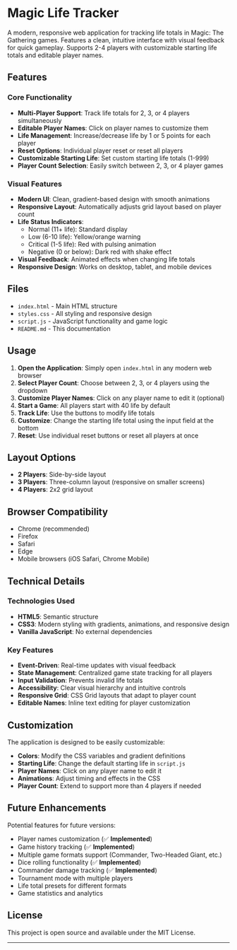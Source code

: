 # Magic Life Tracker

A modern, responsive web application for tracking life totals in Magic: The Gathering games. Features a clean, intuitive interface with visual feedback for quick gameplay. Supports 2-4 players with customizable starting life totals and editable player names.

## Features

### Core Functionality
- **Multi-Player Support**: Track life totals for 2, 3, or 4 players simultaneously
- **Editable Player Names**: Click on player names to customize them
- **Life Management**: Increase/decrease life by 1 or 5 points for each player
- **Reset Options**: Individual player reset or reset all players
- **Customizable Starting Life**: Set custom starting life totals (1-999)
- **Player Count Selection**: Easily switch between 2, 3, or 4 player games

### Visual Features
- **Modern UI**: Clean, gradient-based design with smooth animations
- **Responsive Layout**: Automatically adjusts grid layout based on player count
- **Life Status Indicators**: 
  - Normal (11+ life): Standard display
  - Low (6-10 life): Yellow/orange warning
  - Critical (1-5 life): Red with pulsing animation
  - Negative (0 or below): Dark red with shake effect
- **Visual Feedback**: Animated effects when changing life totals
- **Responsive Design**: Works on desktop, tablet, and mobile devices

## Files

- `index.html` - Main HTML structure
- `styles.css` - All styling and responsive design
- `script.js` - JavaScript functionality and game logic
- `README.md` - This documentation

## Usage

1. **Open the Application**: Simply open `index.html` in any modern web browser
2. **Select Player Count**: Choose between 2, 3, or 4 players using the dropdown
3. **Customize Player Names**: Click on any player name to edit it (optional)
4. **Start a Game**: All players start with 40 life by default
5. **Track Life**: Use the buttons to modify life totals
6. **Customize**: Change the starting life total using the input field at the bottom
7. **Reset**: Use individual reset buttons or reset all players at once

## Layout Options

- **2 Players**: Side-by-side layout
- **3 Players**: Three-column layout (responsive on smaller screens)
- **4 Players**: 2x2 grid layout

## Browser Compatibility

- Chrome (recommended)
- Firefox
- Safari
- Edge
- Mobile browsers (iOS Safari, Chrome Mobile)

## Technical Details

### Technologies Used
- **HTML5**: Semantic structure
- **CSS3**: Modern styling with gradients, animations, and responsive design
- **Vanilla JavaScript**: No external dependencies

### Key Features
- **Event-Driven**: Real-time updates with visual feedback
- **State Management**: Centralized game state tracking for all players
- **Input Validation**: Prevents invalid life totals
- **Accessibility**: Clear visual hierarchy and intuitive controls
- **Responsive Grid**: CSS Grid layouts that adapt to player count
- **Editable Names**: Inline text editing for player customization

## Customization

The application is designed to be easily customizable:

- **Colors**: Modify the CSS variables and gradient definitions
- **Starting Life**: Change the default starting life in `script.js`
- **Player Names**: Click on any player name to edit it
- **Animations**: Adjust timing and effects in the CSS
- **Player Count**: Extend to support more than 4 players if needed

## Future Enhancements

Potential features for future versions:
- Player names customization (✅ **Implemented**)
- Game history tracking (✅ **Implemented**)
- Multiple game formats support (Commander, Two-Headed Giant, etc.)
- Dice rolling functionality (✅ **Implemented**)
- Commander damage tracking (✅ **Implemented**)
- Tournament mode with multiple players
- Life total presets for different formats
- Game statistics and analytics

## License

This project is open source and available under the MIT License.

---
